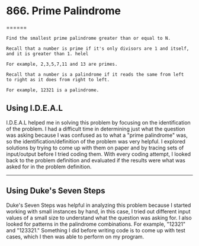 # 866. Prime Palindrome
======

```
Find the smallest prime palindrome greater than or equal to N.

Recall that a number is prime if it's only divisors are 1 and itself,
and it is greater than 1. helel

For example, 2,3,5,7,11 and 13 are primes.

Recall that a number is a palindrome if it reads the same from left
to right as it does from right to left.

For example, 12321 is a palindrome.
```

## Using I.D.E.A.L

I.D.E.A.L helped me in solving this problem by focusing on the identification
of the problem. I had a difficult time in determining just what the question
was asking because I was confused as to what a "prime palindrome" was, so
the identification/definition of the problem was very helpful. I explored
solutions by trying to come up with them on paper and by tracing sets of
input/output before I tried coding them. With every coding attempt, I looked
back to the problem definition and evaluated if the results were what was asked
for in the problem definition.


***

## Using Duke's Seven Steps

Duke's Seven Steps was helpful in analyzing this problem because I started working
with small instances by hand, in this case, I tried out different input values
of a small size to understand what the question was asking for. I also looked for
patterns in the palindrome combinations. For example, "12321" and "123321." Something
I did before writing code is to come up with test cases, which I then was able to
perform on my program.

